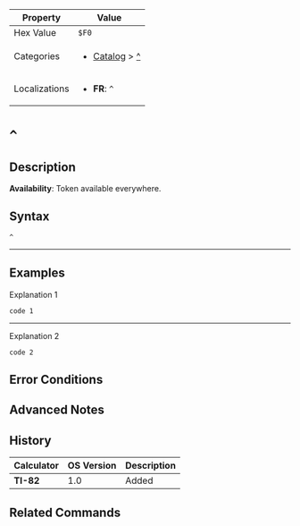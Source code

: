 | Property      | Value |
|---------------|-------|
| Hex Value     | `$F0`|
| Categories    | <ul><li>[Catalog](<../categories/Catalog.md>) > [^](<../categories/Catalog.md#^>)</li></ul> |
| Localizations | <ul><li><b>FR</b>: `^`</li></ul> |

# `^`

## Description



<b>Availability</b>: Token available everywhere.

## Syntax
`^`

<hr>

## Examples

Explanation 1
```ti-basic
code 1
```
---
Explanation 2
```ti-basic
code 2
```

## Error Conditions


## Advanced Notes


## History
| Calculator | OS Version | Description |
|------------|------------|-------------|
| <b>TI-82</b> | 1.0 | Added

## Related Commands

    